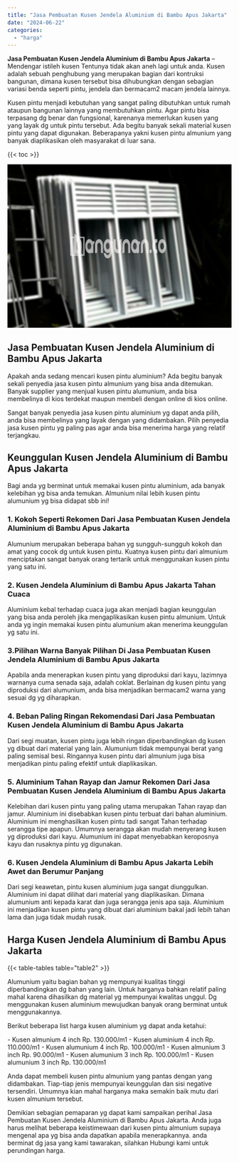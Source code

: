```yaml
---
title: "Jasa Pembuatan Kusen Jendela Aluminium di Bambu Apus Jakarta"
date: "2024-06-22"
categories: 
  - "harga"
---
```


**Jasa Pembuatan Kusen Jendela Aluminium di Bambu Apus Jakarta** – Mendengar istileh kusen Tentunya tidak akan aneh lagi untuk anda. Kusen adalah sebuah penghubung yang merupakan bagian dari kontruksi bangunan, dimana kusen tersebut bisa dihubungkan dengan sebagian variasi benda seperti pintu, jendela dan bermacam2 macam jendela lainnya.

Kusen pintu menjadi kebutuhan yang sangat paling dibutuhkan untuk rumah ataupun bangunan lainnya yang membutuhkan pintu. Agar pintu bisa terpasang dg benar dan fungsional, karenanya memerlukan kusen yang yang layak dg untuk pintu tersebut. Ada begitu banyak sekali material kusen pintu yang dapat digunakan. Beberapanya yakni kusen pintu almunium yang banyak diaplikasikan oleh masyarakat di luar sana.

{{< toc >}}

![Jasa Pembuatan Kusen Jendela Aluminium di Bambu Apus Jakarta](/images/harga-kusen-jendela-alumunium-08.png)

## Jasa Pembuatan Kusen Jendela Aluminium di Bambu Apus Jakarta

Apakah anda sedang mencari kusen pintu aluminium? Ada begitu banyak sekali penyedia jasa kusen pintu almunium yang bisa anda ditemukan. Banyak supplier yang menjual kusen pintu alumunium, anda bisa membelinya di kios terdekat maupun membeli dengan online di kios online.

Sangat banyak penyedia jasa kusen pintu aluminium yg dapat anda pilih, anda bisa membelinya yang layak dengan yang didambakan. Pilih penyedia jasa kusen pintu yg paling pas agar anda bisa menerima harga yang relatif terjangkau.

## Keunggulan Kusen Jendela Aluminium di Bambu Apus Jakarta

Bagi anda yg berminat untuk memakai kusen pintu aluminium, ada banyak kelebihan yg bisa anda temukan. Almunium nilai lebih kusen pintu alumunium yg bisa didapat sbb ini!

### 1\. Kokoh Seperti Rekomen Dari Jasa Pembuatan Kusen Jendela Aluminium di Bambu Apus Jakarta

Alumunium merupakan beberapa bahan yg sungguh-sungguh kokoh dan amat yang cocok dg untuk kusen pintu. Kuatnya kusen pintu dari almunium menciptakan sangat banyak orang tertarik untuk menggunakan kusen pintu yang satu ini.

### 2\. Kusen Jendela Aluminium di Bambu Apus Jakarta Tahan Cuaca

Aluminium kebal terhadap cuaca juga akan menjadi bagian keunggulan yang bisa anda peroleh jika mengaplikasikan kusen pintu almunium. Untuk anda yg ingin memakai kusen pintu alumunium akan menerima keunggulan yg satu ini.

### 3.Pilihan Warna Banyak Pilihan Di Jasa Pembuatan Kusen Jendela Aluminium di Bambu Apus Jakarta

Apabila anda menerapkan kusen pintu yang diproduksi dari kayu, lazimnya warnanya cuma senada saja, adalah coklat. Berlainan dg kusen pintu yang diproduksi dari alumunium, anda bisa menjadikan bermacam2 warna yang sesuai dg yg diharapkan.

### 4\. Beban Paling Ringan Rekomendasi Dari Jasa Pembuatan Kusen Jendela Aluminium di Bambu Apus Jakarta

Dari segi muatan, kusen pintu juga lebih ringan diperbandingkan dg kusen yg dibuat dari material yang lain. Alumunium tidak mempunyai berat yang paling semisal besi. Ringannya kusen pintu dari almunium juga bisa menjadikan pintu paling efektif untuk diaplikasikan.

### 5\. Aluminium Tahan Rayap dan Jamur Rekomen Dari Jasa Pembuatan Kusen Jendela Aluminium di Bambu Apus Jakarta

Kelebihan dari kusen pintu yang paling utama merupakan Tahan rayap dan jamur. Aluminium ini disebabkan kusen pintu terbuat dari bahan aluminium. Aluminium ini menghasilkan kusen pintu tadi sangat Tahan terhadap serangga tipe apapun. Umumnya serangga akan mudah menyerang kusen yg diproduksi dari kayu. Alumunium ini dapat menyebabkan keroposnya kayu dan rusaknya pintu yg digunakan.

### 6\. Kusen Jendela Aluminium di Bambu Apus Jakarta Lebih Awet dan Berumur Panjang

Dari segi keawetan, pintu kusen aluminium juga sangat diunggulkan. Aluminium ini dapat dilihat dari material yang diaplikasikan. Dimana alumunium anti kepada karat dan juga serangga jenis apa saja. Aluminium ini menjadikan kusen pintu yang dibuat dari aluminium bakal jadi lebih tahan lama dan juga tidak mudah rusak.

## Harga Kusen Jendela Aluminium di Bambu Apus Jakarta

{{< table-tables table="table2" >}}

Alumunium yaitu bagian bahan yg mempunyai kualitas tinggi diperbandingkan dg bahan yang lain. Untuk harganya bahkan relatif paling mahal karena dihasilkan dg material yg mempunyai kwalitas unggul. Dg menggunakan kusen aluminium mewujudkan banyak orang berminat untuk menggunakannya.

Berikut beberapa list harga kusen aluminium yg dapat anda ketahui:

\- Kusen almunium 4 inch Rp. 130.000/m1 - Kusen aluminium 4 inch Rp. 110.000/m1 - Kusen alumunium 4 inch Rp. 100.000/m1 - Kusen almunium 3 inch Rp. 90.000/m1 - Kusen alumunium 3 inch Rp. 100.000/m1 - Kusen alumunium 3 inch Rp. 130.000/m1

Anda dapat membeli kusen pintu almunium yang pantas dengan yang didambakan. Tiap-tiap jenis mempunyai keunggulan dan sisi negative tersendiri. Umumnya kian mahal harganya maka semakin baik mutu dari kusen almunium tersebut.

Demikian sebagian pemaparan yg dapat kami sampaikan perihal Jasa Pembuatan Kusen Jendela Aluminium di Bambu Apus Jakarta. Anda juga harus melihat beberapa keistimewaan dari kusen pintu almunium supaya mengenal apa yg bisa anda dapatkan apabila menerapkannya. anda berminat dg jasa yang kami tawarakan, silahkan Hubungi kami untuk perundingan harga.
